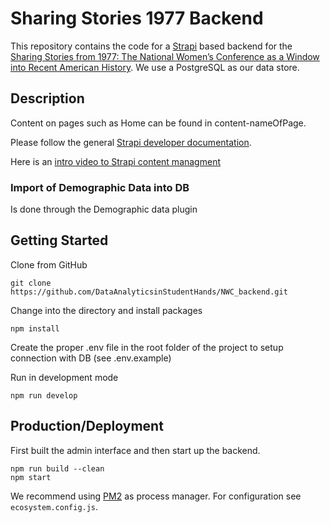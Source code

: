 # Sharing Stories 1977 Backend

This repository contains the code for a [Strapi](https://strapi.io/) based backend for the [Sharing Stories from 1977: The National Women’s Conference as a Window into Recent American History](https://drc.lib.uh.edu/current-and-past-projects/young-zarnow/). We use a PostgreSQL as our data store.

## Description
Content on pages such as Home can be found in content-nameOfPage.

Please follow the general [Strapi developer documentation](https://docs.strapi.io/).

Here is an [intro video to Strapi content managment](https://strapi.io/documentation/developer-docs/latest/getting-started/quick-start.html)

### Import of Demographic Data into DB
Is done through the Demographic data plugin

## Getting Started

Clone from GitHub
```
git clone https://github.com/DataAnalyticsinStudentHands/NWC_backend.git
```

Change into the directory and install packages
```
npm install
```
Create the proper .env file in the root folder of the project to setup connection with DB (see .env.example)

Run in development mode
```
npm run develop
```
    
## Production/Deployment

First built the admin interface and then start up the backend.
```
npm run build --clean
npm start
```

We recommend using [PM2](https://pm2.keymetrics.io/) as process manager. For configuration see `ecosystem.config.js`.
